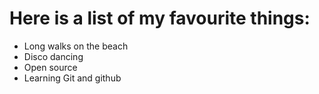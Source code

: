 # Here is a list of my favourite things:
- Long walks on the beach
- Disco dancing
- Open source
- Learning Git and github
